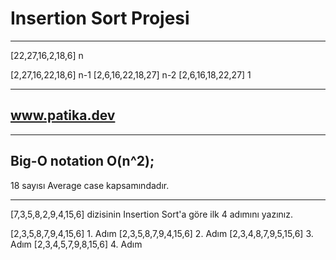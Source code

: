 # Insertion Sort Projesi
---
[22,27,16,2,18,6] n


[2,27,16,22,18,6] n-1
[2,6,16,22,18,27] n-2
[2,6,16,18,22,27] 1

---
## www.patika.dev
---
 Big-O notation O(n^2);
---
18 sayısı Average case kapsamındadır.

---
[7,3,5,8,2,9,4,15,6] dizisinin Insertion Sort'a göre ilk 4 adımını yazınız.

[2,3,5,8,7,9,4,15,6] 1. Adım
[2,3,5,8,7,9,4,15,6] 2. Adım
[2,3,4,8,7,9,5,15,6] 3. Adım
[2,3,4,5,7,9,8,15,6] 4. Adım
